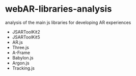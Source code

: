 # webAR-libraries-analysis
analysis of the main js libraries for developing AR experiences
- JSARToolKit2
- JSARToolKit5
- AR.js
- Three.js
- A-Frame
- Babylon.js
- Argon.js
- Tracking.js
